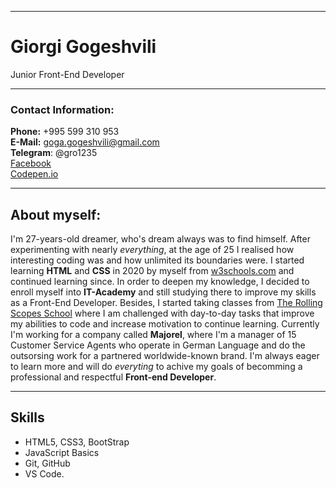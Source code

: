 ***************

# Giorgi Gogeshvili 

Junior Front-End Developer

***************


### Contact Information:  
**Phone:** +995 599 310 953  
**E-Mail:** goga.gogeshvili@gmail.com  
**Telegram**: @gro1235  
[Facebook](https://www.facebook.com/goga.gogeshvili/)  
[Codepen.io](https://codepen.io/Goglikooo)  

***

## __About myself:__  

I'm 27-years-old dreamer, who's dream always was to find himself. After experimenting with nearly _everything_, at the age of 25 I realised how interesting coding was and how unlimited its boundaries were. I started learning __HTML__ and __CSS__ in 2020 by myself from [w3schools.com](https://www.w3schools.com/) and continued learning since. In order to deepen my knowledge, I decided to enroll myself into __IT-Academy__ and still studying there to improve my skills as a Front-End Developer. Besides, I started taking classes from [The Rolling Scopes School](https://rollingscopes.com/) where I am challenged with day-to-day tasks that improve my abilities to code and increase motivation to continue learning. Currently I'm working for a company called __Majorel__, where I'm a manager of 15 Customer Service Agents who operate in German Language and do the outsorsing work for a partnered worldwide-known brand. I'm always eager to learn more and will do _everyting_ to achive my goals of becomming a professional and respectful __Front-end Developer__. 

*****

## __Skills__ 

- HTML5, CSS3, BootStrap
- JavaScript Basics
- Git, GitHub
- VS Code.

